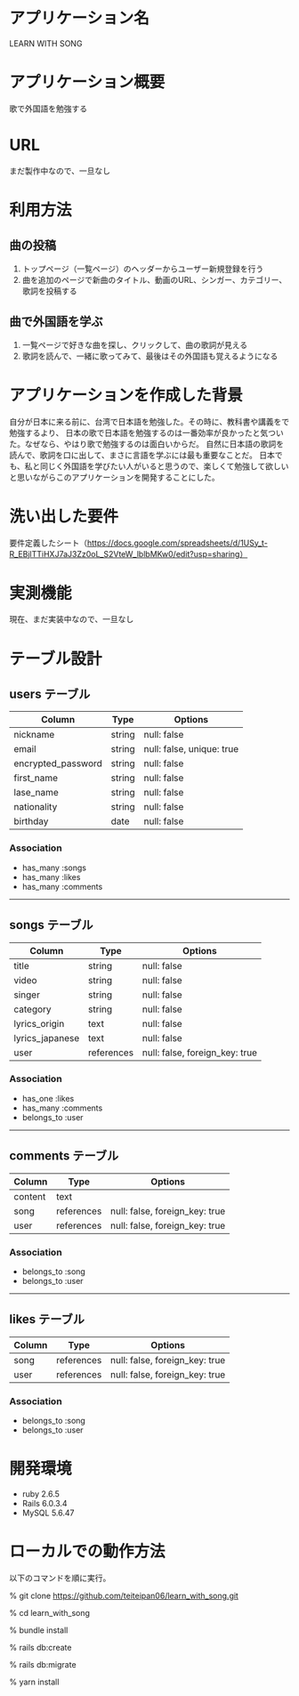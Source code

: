 # アプリケーション名
LEARN WITH SONG

# アプリケーション概要
歌で外国語を勉強する

# URL
まだ製作中なので、一旦なし

# 利用方法
## 曲の投稿
1. トップページ（一覧ページ）のヘッダーからユーザー新規登録を行う
2. 曲を追加のページで新曲のタイトル、動画のURL、シンガー、カテゴリー、歌詞を投稿する

## 曲で外国語を学ぶ
1. 一覧ページで好きな曲を探し、クリックして、曲の歌詞が見える
2. 歌詞を読んで、一緒に歌ってみて、最後はその外国語も覚えるようになる

# アプリケーションを作成した背景
自分が日本に来る前に、台湾で日本語を勉強した。その時に、教科書や講義をで勉強するより、
日本の歌で日本語を勉強するのは一番効率が良かったと気ついた。なぜなら、やはり歌で勉強するのは面白いからだ。
自然に日本語の歌詞を読んで、歌詞を口に出して、まさに言語を学ぶには最も重要なことだ。
日本でも、私と同じく外国語を学びたい人がいると思うので、楽しくて勉強して欲しいと思いながらこのアプリケーションを開発することにした。

# 洗い出した要件
要件定義したシート（https://docs.google.com/spreadsheets/d/1USy_t-R_EBjlTTiHXJ7aJ3Zz0oL_S2VteW_lblbMKw0/edit?usp=sharing）

# 実測機能
現在、まだ実装中なので、一旦なし

# テーブル設計
## users テーブル
| Column             | Type   | Options                   |
| ------------------ | ------ | ------------------------- |
| nickname           | string | null: false               |
| email              | string | null: false, unique: true |
| encrypted_password | string | null: false               |
| first_name         | string | null: false               |
| lase_name          | string | null: false               |
| nationality        | string | null: false               |
| birthday           | date   | null: false               |

### Association

- has_many :songs
- has_many :likes
- has_many :comments
----------------------------

## songs テーブル

| Column          | Type       | Options                        |
| --------------- | ---------- | ------------------------------ |
| title           | string     | null: false                    |
| video           | string     | null: false                    |
| singer          | string     | null: false                    |
| category        | string     | null: false                    |
| lyrics_origin   | text       | null: false                    |
| lyrics_japanese | text       | null: false                    |
| user            | references | null: false, foreign_key: true |

### Association

- has_one :likes
- has_many :comments
- belongs_to :user
----------------------------

## comments テーブル

| Column    | Type       | Options                        |
| --------- | ---------- | ------------------------------ |
| content   | text       |                                |
| song      | references | null: false, foreign_key: true |
| user      | references | null: false, foreign_key: true |

### Association

- belongs_to :song
- belongs_to :user
----------------------------

## likes テーブル

| Column    | Type       | Options                        |
| --------- | ---------- | ------------------------------ |
| song      | references | null: false, foreign_key: true |
| user      | references | null: false, foreign_key: true |

### Association

- belongs_to :song
- belongs_to :user


# 開発環境
- ruby 2.6.5
- Rails 6.0.3.4
- MySQL 5.6.47

# ローカルでの動作方法
以下のコマンドを順に実行。

% git clone https://github.com/teiteipan06/learn_with_song.git

% cd learn_with_song

% bundle install

% rails db:create

% rails db:migrate

% yarn install
